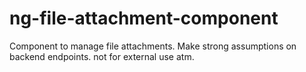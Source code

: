 # ng-file-attachment-component
Component to manage file attachments. Make strong assumptions on backend endpoints. not for external use atm.
